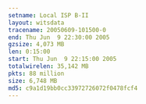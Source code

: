 ```yaml
---
setname: Local ISP B-II
layout: witsdata
tracename: 20050609-101500-0
end: Thu Jun  9 22:30:00 2005
gzsize: 4,073 MB
len: 0:15:00
start: Thu Jun  9 22:15:00 2005
totalwirelen: 35,142 MB
pkts: 88 million
size: 6,748 MB
md5: c9a1d19bb0cc33972726072f0478fcf4
---
```

